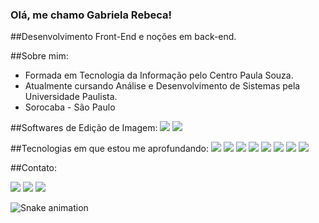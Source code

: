 ### Olá, me chamo Gabriela Rebeca!
##Desenvolvimento Front-End e noções em back-end.

##Sobre mim:
- Formada em Tecnologia da Informação pelo Centro Paula Souza.
- Atualmente cursando Análise e Desenvolvimento de Sistemas pela Universidade Paulista.
- Sorocaba - São Paulo

##Softwares de Edição de Imagem:
<img src="https://cdn.jsdelivr.net/gh/devicons/devicon/icons/illustrator/illustrator-line.svg" />
<img src="https://cdn.jsdelivr.net/gh/devicons/devicon/icons/photoshop/photoshop-line.svg" />

##Tecnologias em que estou me aprofundando:
<img src="https://cdn.jsdelivr.net/gh/devicons/devicon/icons/css3/css3-original.svg" />
<img src="https://cdn.jsdelivr.net/gh/devicons/devicon/icons/html5/html5-original.svg" />
<img src="https://cdn.jsdelivr.net/gh/devicons/devicon/icons/php/php-original.svg" />
<img src="https://cdn.jsdelivr.net/gh/devicons/devicon/icons/wordpress/wordpress-original.svg" />
<img src="https://cdn.jsdelivr.net/gh/devicons/devicon/icons/typescript/typescript-original.svg" />
<img src="https://cdn.jsdelivr.net/gh/devicons/devicon/icons/java/java-original.svg" />
<img src="https://cdn.jsdelivr.net/gh/devicons/devicon/icons/c/c-original.svg" />
<img src="https://cdn.jsdelivr.net/gh/devicons/devicon/icons/javascript/javascript-original.svg" />

##Contato:
<div>
<a href="https://wa.me/qr/ZBBQZMNJKXUSN1" target="_blank"><img loading="lazy" src="https://www.designi.com.br/images/preview/10000484.jpg" target="_blank"></a> 
<a href = "mailto:gabirmsoares@gmail.com"><img loading="lazy" src="https://img.shields.io/badge/Gmail-D14836?style=for-the-badge&logo=gmail&logoColor=white" target="_blank"></a>
<a href="https://www.linkedin.com/in/gabsmart" target="_blank"><img loading="lazy" src="https://img.shields.io/badge/-LinkedIn-%230077B5?style=for-the-badge&logo=linkedin&logoColor=white" target="_blank"></a>   
</div>

![Snake animation](https://github.com/seu-usuário-aqui/seu-usuário-aqui/blob/output/github-contribution-grid-snake.svg)
